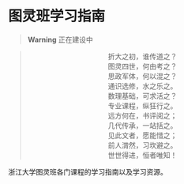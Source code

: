 # 图灵班学习指南

> **Warning** 正在建设中

<div align="center">

> 折大之初，谁传道之？  
图灵四世，何由考之？  
思政军体，何以混之？  
通识选修，水之乐之。  
数理基础，可求活之？  
专业课程，纵狂行之。  
远方何在，书评阅之；  
几代传承，一站括之。  
见此文者，愿能惜之；  
前人潸然，习坎避之。  
世世得进，恒者唯知！

</div>

浙江大学图灵班各门课程的学习指南以及学习资源。